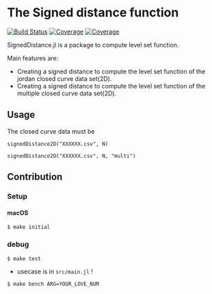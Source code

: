 # The Signed distance function

[![Build Status](https://travis-ci.com/jabelic/SignedDistance.jl.svg?branch=main)](https://travis-ci.com/jabelic/SignedDistance.jl)
[![Coverage](https://codecov.io/gh/jabelic/SignedDistance.jl/branch/main/graph/badge.svg)](https://codecov.io/gh/jabelic/SignedDistance.jl)
[![Coverage](https://coveralls.io/repos/github/jabelic/SignedDistance.jl/badge.svg?branch=main)](https://coveralls.io/github/jabelic/SignedDistance.jl?branch=main)

<!-- TODO: set Package Name : SignedDistance.jl-->

SignedDistance.jl is a package to compute level set function.

Main features are:

- Creating a signed distance to compute the level set function of the jordan closed curve data set(2D).
- Creating a signed distance to compute the level set function of the multiple closed curve data set(2D).

<!-- レベルセット法のためのレベルセット関数を計算する際に初期値として必要な付合付き距離関数を閉曲線データから提供する。 -->

## Usage

The closed curve data must be

`signedDistance2D("XXXXXX.csv", N)`

`signedDistance2D("XXXXXX.csv", N, "multi")`

## Contribution

### Setup

#### macOS

`$ make initial`

<!-- #### docker

`$ docker-compose up -d`

`$ docker-compose exec lab bash`


when u leave

`$ docker-compose stop`

and restart.

`$ docker-compose start`


if u abandon the container and image when container is up.

`$ docker-compose down --rmi local --volumes --remove-orphans` -->

### debug

<!-- Test both Parallel and normal processing -->

`$ make test`

- usecase is in `src/main.jl` !
<!-- Benchmarks both Parallel and normal processing -->

`$ make bench ARG=YOUR_LOVE_NUM`

<!-- ### Plots sample data

If you check the mock data(e.g. interface.csv in root)

`$ julia `

`> _gamma = readdlm("src/infinity_shaped.csv", ',', Float64)`

`> using CSV, DataFrames, Plots, DelimitedFiles, Luxor, BenchmarkTools`

`> plot(_gamma[:, 1], _gamma[:, 2], st=:scatter, title="infty_shape", markersize=2)` -->
